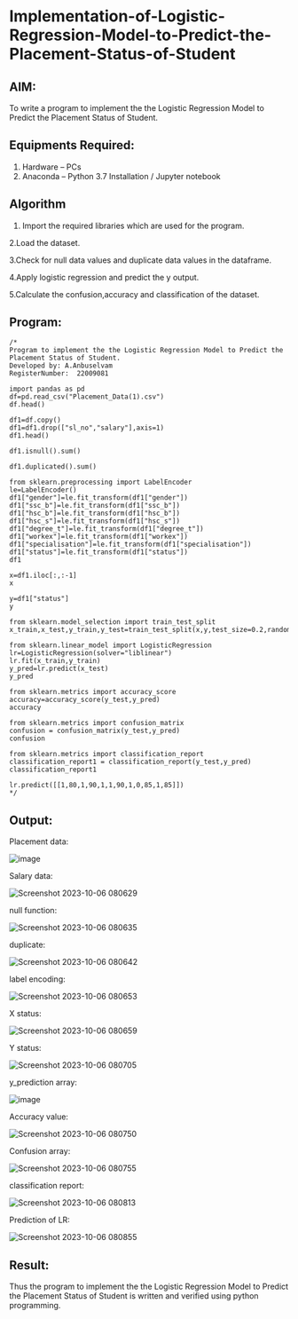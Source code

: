 # Implementation-of-Logistic-Regression-Model-to-Predict-the-Placement-Status-of-Student

## AIM:
To write a program to implement the the Logistic Regression Model to Predict the Placement Status of Student.

## Equipments Required:
1. Hardware – PCs
2. Anaconda – Python 3.7 Installation / Jupyter notebook

## Algorithm
1. Import the required libraries which are used for the program.
   
2.Load the dataset.

3.Check for null data values and duplicate data values in the dataframe.

4.Apply logistic regression and predict the y output.

5.Calculate the confusion,accuracy and classification of the dataset. 

## Program:
```
/*
Program to implement the the Logistic Regression Model to Predict the Placement Status of Student.
Developed by: A.Anbuselvam
RegisterNumber:  22009081

import pandas as pd
df=pd.read_csv("Placement_Data(1).csv")
df.head()

df1=df.copy()
df1=df1.drop(["sl_no","salary"],axis=1)
df1.head()

df1.isnull().sum()

df1.duplicated().sum()

from sklearn.preprocessing import LabelEncoder
le=LabelEncoder()
df1["gender"]=le.fit_transform(df1["gender"])
df1["ssc_b"]=le.fit_transform(df1["ssc_b"])
df1["hsc_b"]=le.fit_transform(df1["hsc_b"])
df1["hsc_s"]=le.fit_transform(df1["hsc_s"])
df1["degree_t"]=le.fit_transform(df1["degree_t"])
df1["workex"]=le.fit_transform(df1["workex"])
df1["specialisation"]=le.fit_transform(df1["specialisation"])
df1["status"]=le.fit_transform(df1["status"])
df1

x=df1.iloc[:,:-1]
x

y=df1["status"]
y

from sklearn.model_selection import train_test_split
x_train,x_test,y_train,y_test=train_test_split(x,y,test_size=0.2,random_state=0)

from sklearn.linear_model import LogisticRegression
lr=LogisticRegression(solver="liblinear")
lr.fit(x_train,y_train)
y_pred=lr.predict(x_test)
y_pred

from sklearn.metrics import accuracy_score
accuracy=accuracy_score(y_test,y_pred)
accuracy

from sklearn.metrics import confusion_matrix
confusion = confusion_matrix(y_test,y_pred)
confusion

from sklearn.metrics import classification_report
classification_report1 = classification_report(y_test,y_pred)
classification_report1

lr.predict([[1,80,1,90,1,1,90,1,0,85,1,85]])
*/
```

## Output:
Placement data:

![image](https://github.com/anbuselvamA/Implementation-of-Logistic-Regression-Model-to-Predict-the-Placement-Status-of-Student/assets/119559871/bf54d092-cf50-400a-961a-650be2151d60)

Salary data:

![Screenshot 2023-10-06 080629](https://github.com/anbuselvamA/Implementation-of-Logistic-Regression-Model-to-Predict-the-Placement-Status-of-Student/assets/119559871/ca636049-6b2b-4020-9b5d-3d29bb850151)

null function:

![Screenshot 2023-10-06 080635](https://github.com/anbuselvamA/Implementation-of-Logistic-Regression-Model-to-Predict-the-Placement-Status-of-Student/assets/119559871/c9857b05-cb90-4b34-a884-b9350f15c2e9)

duplicate:

![Screenshot 2023-10-06 080642](https://github.com/anbuselvamA/Implementation-of-Logistic-Regression-Model-to-Predict-the-Placement-Status-of-Student/assets/119559871/6aaf62f3-84af-4182-8acb-051365b94283)

label encoding:

![Screenshot 2023-10-06 080653](https://github.com/anbuselvamA/Implementation-of-Logistic-Regression-Model-to-Predict-the-Placement-Status-of-Student/assets/119559871/99d97405-654e-49db-8648-a234a2f282ee)

X status:

![Screenshot 2023-10-06 080659](https://github.com/anbuselvamA/Implementation-of-Logistic-Regression-Model-to-Predict-the-Placement-Status-of-Student/assets/119559871/5a5e32b9-b2c6-4572-8718-076962094364)

Y status:

![Screenshot 2023-10-06 080705](https://github.com/anbuselvamA/Implementation-of-Logistic-Regression-Model-to-Predict-the-Placement-Status-of-Student/assets/119559871/cfd69d11-65ba-4a18-8869-26357b436204)

y_prediction array:

![image](https://github.com/anbuselvamA/Implementation-of-Logistic-Regression-Model-to-Predict-the-Placement-Status-of-Student/assets/119559871/d68faacd-4d88-4747-949e-bc04ed1556e7)

Accuracy value:

![Screenshot 2023-10-06 080750](https://github.com/anbuselvamA/Implementation-of-Logistic-Regression-Model-to-Predict-the-Placement-Status-of-Student/assets/119559871/0fe846e9-1142-40b8-8841-cf5160dcbbaa)

Confusion array:

![Screenshot 2023-10-06 080755](https://github.com/anbuselvamA/Implementation-of-Logistic-Regression-Model-to-Predict-the-Placement-Status-of-Student/assets/119559871/476622f9-2471-4b53-8e18-15d123a2a06b)

classification report:

![Screenshot 2023-10-06 080813](https://github.com/anbuselvamA/Implementation-of-Logistic-Regression-Model-to-Predict-the-Placement-Status-of-Student/assets/119559871/cf74d9e1-1ccc-4229-8297-acd508cf8c94)

Prediction of LR:

![Screenshot 2023-10-06 080855](https://github.com/anbuselvamA/Implementation-of-Logistic-Regression-Model-to-Predict-the-Placement-Status-of-Student/assets/119559871/f4e16084-ffb6-4ba8-8b2b-4331f5c2e9e8)


## Result:
Thus the program to implement the the Logistic Regression Model to Predict the Placement Status of Student is written and verified using python programming.
